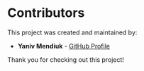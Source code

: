 # Contributors  

This project was created and maintained by:  

- **Yaniv Mendiuk** - [GitHub Profile](https://github.com/YanivMendiuk)  

Thank you for checking out this project!


